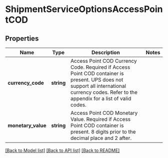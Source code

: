 # ShipmentServiceOptionsAccessPointCOD

## Properties
Name | Type | Description | Notes
------------ | ------------- | ------------- | -------------
**currency_code** | **string** | Access Point COD Currency Code.  Required if Access Point COD container is present. UPS does not support all international currency codes. Refer to the appendix for a list of valid codes. | 
**monetary_value** | **string** | Access Point COD Monetary Value.  Required if Access Point COD container is present.  8 digits prior to the decimal place and 2 after. | 

[[Back to Model list]](../../README.md#documentation-for-models) [[Back to API list]](../../README.md#documentation-for-api-endpoints) [[Back to README]](../../README.md)

